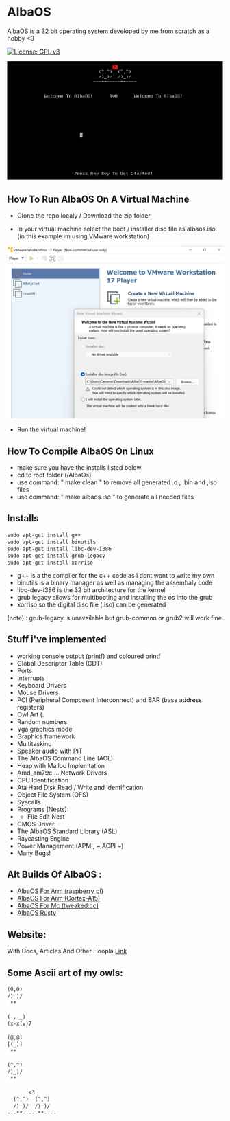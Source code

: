 # AlbaOS #
AlbaOS is a 32 bit operating system developed by me from scratch as a hobby <3

[![License: GPL v3](https://img.shields.io/badge/License-GPLv3-blue.svg)](https://www.gnu.org/licenses/gpl-3.0)

![AlbaOsSplash](THUMB.JPG "Alba Os Splash Screen")


## How To Run AlbaOS On A Virtual Machine

+ Clone the repo localy / Download the zip folder

+ In your virtual machine select the boot / installer disc file as albaos.iso (in this example im using VMware workstation)

![vmwarescreenshot](VMWARE.png "Setup Screenshot in vmware")


+ Run the virtual machine!

## How To Compile AlbaOS On Linux
+ make sure you have the installs listed below
+ cd to root folder (/AlbaOs)
+ use command: " make clean " to remove all generated .o , .bin and ,iso files
+ use command: " make albaos.iso " to generate all needed files



## Installs

```
sudo apt-get install g++
sudo apt-get install binutils
sudo apt-get install libc-dev-i386
sudo apt-get install grub-legacy
sudo apt-get install xorriso

```

+ g++ is a the compiler for the c++ code as i dont want to write my own
+ binutils is a binary manager as well as managing the assembaly code
+ libc-dev-i386 is the 32 bit architecture for the kernel
+ grub legacy allows for multibooting and installing the os into the grub
+ xorriso so the digital disc file (.iso) can be generated

(note) : grub-legacy is unavailable but grub-common or grub2 will work fine

## Stuff i've implemented 
+ working console output (printf) and coloured printf
+ Global Descriptor Table (GDT)
+ Ports
+ Interrupts
+ Keyboard Drivers
+ Mouse Drivers
+ PCI (Peripheral Component Interconnect) and BAR (base address registers) 
+ Owl Art (:
+ Random numbers
+ Vga graphics mode
+ Graphics framework
+ Multitasking
+ Speaker audio with PIT
+ The AlbaOS Command Line (ACL)
+ Heap with Malloc Implemtation
+ Amd_am79c ... Network Drivers
+ CPU Identification
+ Ata Hard Disk Read / Write and Identification
+ Object File System (OFS)
+ Syscalls
+ Programs (Nests):
+    - File Edit Nest
+ CMOS Driver
+ The AlbaOS Standard Library (ASL)
+ Raycasting Engine
+ Power Management (APM , ~ ACPI ~)
+ Many Bugs!

## Alt Builds Of AlbaOS :
+ [AlbaOS For Arm (raspberry pi)](https://github.com/CamH04/AlbaOS-For-Arm/tree/master/rpi4)
+ [AlbaOS For Arm (Cortex-A15)](https://github.com/CamH04/AlbaOS-For-Arm/tree/master/CortexA15)
+ [AlbaOS For Mc (tweaked:cc)](https://github.com/CamH04/Alba-OS-MC)
+ [AlbaOS Rusty](https://github.com/CamH04/AlbaOS-Rusty)

## Website:
With Docs, Articles And Other Hoopla
[Link](https://albasoftware.netlify.app/albaos)


## Some Ascii art of my owls:
```
(0,0)
/)_)/
 **

(-,-_)
(x-x(v)7

(@,@)
[(_)]
 **

(^,^)
/)_)/
 **

       <3
  (^,^)  (^,^)
  /)_)/  /)_)/
---**-----**----
```
